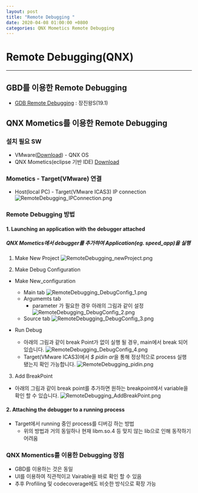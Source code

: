 ```yaml
---
layout: post
title: "Remote Debugging "
date: 2020-04-08 01:00:00 +0800
categories: QNX Mometics Remote Debugging
---
```


# Remote Debugging(QNX)
---
## GBD를 이용한 Remote Debugging
* [GDB Remote Debugging](http://collab.lge.com/main/display/AUTOTECH/How+to+use+remote+GDB) : 장진왕S(19.1)

## QNX Mometics를 이용한 Remote Debugging

### 설치 필요 SW
* VMware([Download](https://www.vmware.com/kr/products/workstation-player/workstation-player-evaluation.html)) - QNX OS
* QNX Mometics(eclipse 기반 IDE) [Download](http://www.qnx.com/download/group.html?programid=29178)

### Mometics - Target(VMware) 연결
* Host(local PC) - Target(VMware ICAS3) IP connection
![RemoteDebugging_IPConnection.png](/assets/RemoteDebugging_IPConnection.png)

### Remote Debugging 방법
#### 1. Launching an application with the debugger attached

##### QNX Mometics에서 debugger를 추가햐여 Application(eg. speed_app)을 실행
1. Make New Project
![RemoteDebugging_newProject.png](/assets/RemoteDebugging_newProject.png)

2. Make Debug Configuration
* Make New_configuration
    * Main tab
    ![RemoteDebugging_DebugConfig_1.png](/assets/RemoteDebugging_DebugConfig_1.png)
    * Argumemts tab
        * parameter 가 필요한 경우  아래의 그림과 같이 설정
    ![RemoteDebugging_DebugConfig_2.png](/assets/RemoteDebugging_DebugConfig_2.png)
    * Source tab
    ![RemoteDebugging_DebugConfig_3.png](/assets/RemoteDebugging_DebugConfig_3.png)

* Run Debug
    * 아래의 그림과 같이 break Point가 없이 실행 될 경우, main에서 break 되어 있습니다.
    ![RemoteDebugging_DebugConfig_4.png](/assets/RemoteDebugging_DebugConfig_4.png)
    * Target(VMware ICAS3)에서 *$ pidin ar*을 통해 정상적으로 process 실행 됐는지 확인 가능합니다.
    ![RemoteDebugging_pidin.png](/assets/RemoteDebugging_pidin.png)

3. Add BreakPoint
* 아래의 그림과 같이 break point를 추가하면 원하는 breakpoint에서 variable을 확인 할 수 있습니다.
![RemoteDebugging_AddBreakPoint.png](/assets/RemoteDebugging_AddBreakPoint.png)

#### 2. Attaching the debugger to a running process
* Target에서 running 중인 process를 디버깅 하는 방법
    * 위의 방법과 거의 동일하나 현재 libm.so.4 등 맞지 않는 lib으로 인해 동작하기 어려움


### QNX Momentics를 이용한 Debugging 장점
* GBD를 이용하는 것은 동일
* UI를 이용하여 직관적이고 Vairable을 바로 확인 할 수 있음
* 추후 Profiling 및 codecoverage에도 비슷한 방식으로 확장 가능